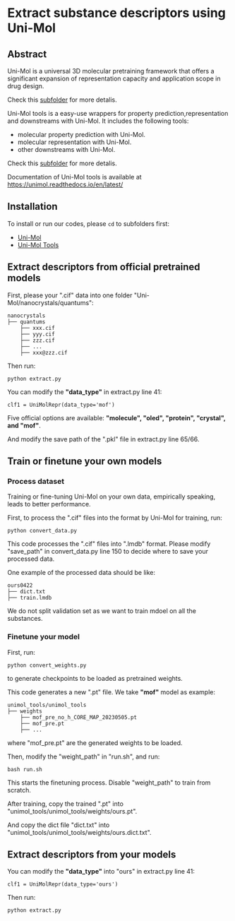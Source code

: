 Extract substance descriptors using Uni-Mol
==================================================

## Abstract

Uni-Mol is a universal 3D molecular pretraining framework that offers a significant expansion of representation capacity and application scope in drug design. 

Check this [subfolder](./unimol/) for more detalis.

Uni-Mol tools is a easy-use wrappers for property prediction,representation and downstreams with Uni-Mol. It includes the following tools:
* molecular property prediction with Uni-Mol.
* molecular representation with Uni-Mol.
* other downstreams with Uni-Mol.

Check this [subfolder](./unimol_tools/) for more detalis.

Documentation of Uni-Mol tools is available at https://unimol.readthedocs.io/en/latest/

## Installation

To install or run our codes, please `cd` to subfolders first:

- [Uni-Mol](./unimol/)
- [Uni-Mol Tools](./unimol_tools/)

## Extract descriptors from official pretrained models

First, please your ".cif" data into one folder "Uni-Mol/nanocrystals/quantums":

```
nanocrystals
├── quantums
    ├── xxx.cif
    ├── yyy.cif
    ├── zzz.cif
    ├── ...
    ├── xxx@zzz.cif
```

Then run:

```
python extract.py
```

You can modify the **"data_type"** in extract.py line 41:

```
clf1 = UniMolRepr(data_type='mof')
```

Five official options are available: **"molecule", "oled", "protein", "crystal", and "mof"**.

And modify the save path of the ".pkl" file in extract.py line 65/66.

## Train or finetune your own models

### Process dataset

Training or fine-tuning Uni-Mol on your own data, empirically speaking, leads to better performance.

First, to process the ".cif" files into the format by Uni-Mol for training, run:

```
python convert_data.py
```

This code processes the ".cif" files into ".lmdb" format. Please modify "save_path" in convert_data.py line 150 to decide where to save your processed data.

One example of the processed data should be like:

```
ours0422
├── dict.txt
├── train.lmdb
```

We do not split validation set as we want to train mdoel on all the substances.

### Finetune your model

First, run:

```
python convert_weights.py 
```

to generate checkpoints to be loaded as pretrained weights.

This code generates a new ".pt" file. We take **"mof"** model as example:

```
unimol_tools/unimol_tools
├── weights
    ├── mof_pre_no_h_CORE_MAP_20230505.pt
    ├── mof_pre.pt
    ├── ...
```

where "mof_pre.pt" are the generated weights to be loaded.

Then, modify the "weight_path" in "run.sh", and run:

```
bash run.sh
```

This starts the finetuning process. Disable "weight_path" to train from scratch.

After training, copy the trained ".pt" into "unimol_tools/unimol_tools/weights/ours.pt".

And copy the dict file "dict.txt" into "unimol_tools/unimol_tools/weights/ours.dict.txt".

## Extract descriptors from your models

You can modify the **"data_type"** into "ours" in extract.py line 41:

```
clf1 = UniMolRepr(data_type='ours')
```

Then run:

```
python extract.py
```
